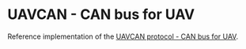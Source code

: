 UAVCAN - CAN bus for UAV
======

Reference implementation of the [UAVCAN protocol - CAN bus for UAV](http://diydrones.com/profiles/blogs/uavcan-can-bus-for-uav).
